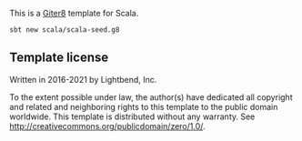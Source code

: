 This is a [Giter8][g8] template for Scala.

```
sbt new scala/scala-seed.g8
```

Template license
----------------
Written in 2016-2021 by Lightbend, Inc.

To the extent possible under law, the author(s) have dedicated all copyright and related
and neighboring rights to this template to the public domain worldwide.
This template is distributed without any warranty. See <http://creativecommons.org/publicdomain/zero/1.0/>.

[g8]: http://www.foundweekends.org/giter8/
